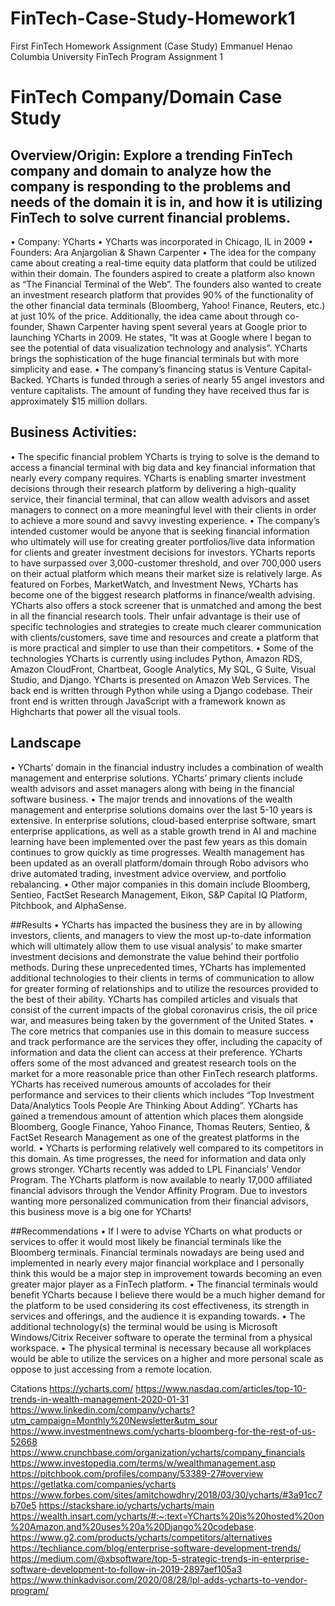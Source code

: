 # FinTech-Case-Study-Homework1
First FinTech Homework Assignment (Case Study) 
Emmanuel Henao 					Columbia University FinTech Program
Assignment 1
# FinTech Company/Domain Case Study
## Overview/Origin: Explore a trending FinTech company and domain to analyze how the company is responding to the problems and needs of the domain it is in, and how it is utilizing FinTech to solve current financial problems.
•	Company: YCharts
•	YCharts was incorporated in Chicago, IL in 2009 
•	Founders: Ara Anjargolian & Shawn Carpenter 
•	The idea for the company came about creating a real-time equity data platform that could be utilized within their domain. The founders aspired to create a platform also known as “The Financial Terminal of the Web”. The founders also wanted to create an investment research platform that provides 90% of the functionality of the other financial data terminals (Bloomberg, Yahoo! Finance, Reuters, etc.) at just 10% of the price. Additionally, the idea came about through co-founder, Shawn Carpenter having spent several years at Google prior to launching YCharts in 2009. He states, “It was at Google where I began to see the potential of data visualization technology and analysis”. YCharts brings the sophistication of the huge financial terminals but with more simplicity and ease. 
•	The company’s financing status is Venture Capital-Backed. YCharts is funded through a series of nearly 55 angel investors and venture capitalists.  The amount of funding they have received thus far is approximately $15 million dollars. 
## Business Activities: 
•	The specific financial problem YCharts is trying to solve is the demand to access a financial terminal with big data and key financial information that nearly every company requires. YCharts is enabling smarter investment decisions through their research platform by delivering a high-quality service, their financial terminal, that can allow wealth advisors and asset managers to connect on a more meaningful level with their clients in order to achieve a more sound and savvy investing experience. 
•	The company’s intended customer would be anyone that is seeking financial information who ultimately will use for creating greater portfolios/live data information for clients and greater investment decisions for investors. YCharts reports to have surpassed over 3,000-customer threshold, and over 700,000 users on their actual platform which means their market size is relatively large. As featured on Forbes, MarketWatch, and Investment News, YCharts has become one of the biggest research platforms in finance/wealth advising. YCharts also offers a stock screener that is unmatched and among the best in all the financial research tools. Their unfair advantage is their use of specific technologies and strategies to create much clearer communication with clients/customers, save time and resources and create a platform that is more practical and simpler to use than their competitors. 
•	Some of the technologies YCharts is currently using includes Python, Amazon RDS, Amazon CloudFront, Chartbeat, Google Analytics, My SQL, G Suite, Visual Studio, and Django. YCharts is presented on Amazon Web Services. The back end is written through Python while using a Django codebase. Their front end is written through JavaScript with a framework known as Highcharts that power all the visual tools.  

## Landscape 
•	YCharts’ domain in the financial industry includes a combination of wealth management and enterprise solutions. YCharts’ primary clients include wealth advisors and asset managers along with being in the financial software business. 
•	The major trends and innovations of the wealth management and enterprise solutions domains over the last 5-10 years is extensive. In enterprise solutions, cloud-based enterprise software, smart enterprise applications, as well as a stable growth trend in AI and machine learning have been implemented over the past few years as this domain continues to grow quickly as time progresses. Wealth management has been updated as an overall platform/domain through Robo advisors who drive automated trading, investment advice overview, and portfolio rebalancing. 
•	Other major companies in this domain include Bloomberg, Sentieo, FactSet Research Management, Eikon, S&P Capital IQ Platform, Pitchbook, and AlphaSense.

##Results 
•	YCharts has impacted the business they are in by allowing investors, clients, and managers to view the most up-to-date information which will ultimately allow them to use visual analysis’ to make smarter investment decisions and demonstrate the value behind their portfolio methods. During these unprecedented times, YCharts has implemented additional technologies to their clients in terms of communication to allow for greater forming of relationships and to utilize the resources provided to the best of their ability. YCharts has compiled articles and visuals that consist of the current impacts of the global coronavirus crisis, the oil price war, and measures being taken by the government of the United States. 
•	The core metrics that companies use in this domain to measure success and track performance are the services they offer, including the capacity of information and data the client can access at their preference. YCharts offers some of the most advanced and greatest research tools on the market for a more reasonable price than other FinTech research platforms. YCharts has received numerous amounts of accolades for their performance and services to their clients which includes “Top Investment Data/Analytics Tools People Are Thinking About Adding”. YCharts has gained a tremendous amount of attention which places them alongside Bloomberg, Google Finance, Yahoo Finance, Thomas Reuters, Sentieo, & FactSet Research Management as one of the greatest platforms in the world. 
•	YCharts is performing relatively well compared to its competitors in this domain. As time progresses, the need for information and data only grows stronger. YCharts recently was added to LPL Financials’ Vendor Program. The YCharts platform is now available to nearly 17,000 affiliated financial advisors through the Vendor Affinity Program. Due to investors wanting more personalized communication from their financial advisors, this business move is a big one for YCharts!

##Recommendations
•	If I were to advise YCharts on what products or services to offer it would most likely be financial terminals like the Bloomberg terminals. Financial terminals nowadays are being used and implemented in nearly every major financial workplace and I personally think this would be a major step in improvement towards becoming an even greater major player as a FinTech platform. 
•	The financial terminals would benefit YCharts because I believe there would be a much higher demand for the platform to be used considering its cost effectiveness, its strength in services and offerings, and the audience it is expanding towards. 
•	The additional technology(s) the terminal would be using is Microsoft Windows/Citrix Receiver software to operate the terminal from a physical workspace.
•	The physical terminal is necessary because all workplaces would be able to utilize the services on a higher and more personal scale as oppose to just accessing from a remote location. 












Citations
https://ycharts.com/
https://www.nasdaq.com/articles/top-10-trends-in-wealth-management-2020-01-31
https://www.linkedin.com/company/ycharts?utm_campaign=Monthly%20Newsletter&utm_sour
https://www.investmentnews.com/ycharts-bloomberg-for-the-rest-of-us-52668
https://www.crunchbase.com/organization/ycharts/company_financials
https://www.investopedia.com/terms/w/wealthmanagement.asp
https://pitchbook.com/profiles/company/53389-27#overview
https://getlatka.com/companies/ycharts
https://www.forbes.com/sites/amitchowdhry/2018/03/30/ycharts/#3a91cc7b70e5
https://stackshare.io/ycharts/ycharts/main
https://wealth.insart.com/ycharts/#:~:text=YCharts%20is%20hosted%20on%20Amazon,and%20uses%20a%20Django%20codebase.
https://www.g2.com/products/ycharts/competitors/alternatives
https://techliance.com/blog/enterprise-software-development-trends/
https://medium.com/@xbsoftware/top-5-strategic-trends-in-enterprise-software-development-to-follow-in-2019-2897aef105a3
https://www.thinkadvisor.com/2020/08/28/lpl-adds-ycharts-to-vendor-program/
